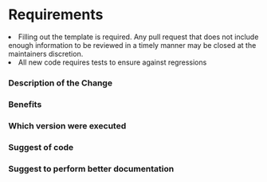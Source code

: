# Requirements

<li> Filling out the template is required. Any pull request that does not include enough information to be reviewed in a timely manner may be closed at the maintainers discretion.
<li> All new code requires tests to ensure against regressions

### Description of the Change

### Benefits

### Which version were executed 

### Suggest of code

### Suggest to perform better documentation
